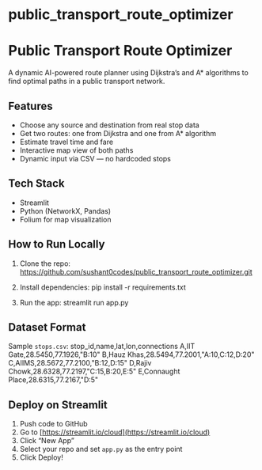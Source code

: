 # public_transport_route_optimizer

# Public Transport Route Optimizer

A dynamic AI-powered route planner using Dijkstra’s and A* algorithms to find optimal paths in a public transport network.

## Features
- Choose any source and destination from real stop data
- Get two routes: one from Dijkstra and one from A* algorithm
- Estimate travel time and fare
- Interactive map view of both paths
- Dynamic input via CSV — no hardcoded stops

## Tech Stack
- Streamlit
- Python (NetworkX, Pandas)
- Folium for map visualization

## How to Run Locally
1. Clone the repo:
https://github.com/sushant0codes/public_transport_route_optimizer.git


2. Install dependencies:
pip install -r requirements.txt

3. Run the app:
streamlit run app.py

## Dataset Format
Sample `stops.csv`:
stop_id,name,lat,lon,connections
A,IIT Gate,28.5450,77.1926,"B:10"
B,Hauz Khas,28.5494,77.2001,"A:10,C:12,D:20"
C,AIIMS,28.5672,77.2100,"B:12,D:15"
D,Rajiv Chowk,28.6328,77.2197,"C:15,B:20,E:5"
E,Connaught Place,28.6315,77.2167,"D:5"


## Deploy on Streamlit
1. Push code to GitHub
2. Go to [https://streamlit.io/cloud](https://streamlit.io/cloud)
3. Click “New App”
4. Select your repo and set `app.py` as the entry point
5. Click Deploy!




